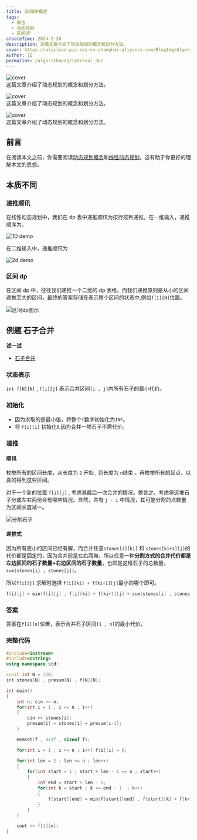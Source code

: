 ```yaml
---
title: 区间DP概述
tags:
  - 算法
  - 动态规划
  - 区间DP
createTime: 2024-2-28
description: 这篇文章介绍了动态规划的概念和划分方法。
cover: https://alicloud-pic.oss-cn-shanghai.aliyuncs.com/BlogImg/Algorithm/interval_dp/interval_dp_demo.png
author: ZQ
permalink: /algorithm/dp/interval_dp/
---
```

![cover]( https://alicloud-pic.oss-cn-shanghai.aliyuncs.com/BlogImg/Algorithm/interval_dp/interval_dp_demo.png)
<br> 这篇文章介绍了动态规划的概念和划分方法。
<!-- more -->
![cover]( https://alicloud-pic.oss-cn-shanghai.aliyuncs.com/BlogImg/Algorithm/interval_dp/interval_dp_demo.png)
<br> 这篇文章介绍了动态规划的概念和划分方法。
<!-- more -->
![cover]( https://alicloud-pic.oss-cn-shanghai.aliyuncs.com/BlogImg/Algorithm/interval_dp/interval_dp_demo.png)
<br> 这篇文章介绍了动态规划的概念和划分方法。
<!-- more -->

## 前言

在阅读本文之前，你需要阅读[动态规划概念](https://blog.zqzqsb.cn/2024/02/20/%E5%8A%A8%E6%80%81%E8%A7%84%E5%88%92%E6%A6%82%E5%BF%B5/)和[线性动态规划](<https://blog.zqzqsb.cn/2024/02/21/%E7%BA%BF%E6%80%A7%E5%8A%A8%E6%80%81%E8%A7%84%E5%88%92(%E4%B8%80)/>)。这有助于你更好的理解本文的思想。

## 本质不同

### 递推顺讯

在线性动态规划中，我们在 dp 表中递推顺讯为按行按列递推。在一维输入，递推顺序为。

![1D demo](https://alicloud-pic.oss-cn-shanghai.aliyuncs.com/BlogImg/Algorithm/interval_dp/1d_recurrence_demo.png)

在二维输入中，递推顺讯为

![2d demo](https://alicloud-pic.oss-cn-shanghai.aliyuncs.com/BlogImg/Algorithm/interval_dp/2d_recurrence_demo.png)

### 区间 dp

在区间 dp 中，往往我们递推一个二维的 dp 表格。而我们递推原则是从小的区间递推至大的区间，最终的答案存储在表示整个区间的状态中,例如`f[1][N]`位置。

![区间dp图示](https://alicloud-pic.oss-cn-shanghai.aliyuncs.com/BlogImg/Algorithm/interval_dp/interval_dp_demo.png)

## 例题 石子合并

**试一试**

- [石子合并](https://geniuscode.tech/problem/%E7%AE%97%E6%B3%95%E5%9F%BA%E7%A1%80-%E5%8A%A8%E6%80%81%E8%A7%84%E5%88%92-%E7%9F%B3%E5%AD%90%E5%90%88%E5%B9%B6)

### 状态表示

`int f[N][N]` , `f[i][j]` 表示合并区间`[i , j]`内所有石子的最小代价。

### 初始化

- 因为求取的是最小值，将整个`f`数字初始化为`INF`。
- 将 `f[i][i]` 初始化`0`,因为合并一堆石子不需代价。

### 递推

#### 顺讯

枚举所有的区间长度，从长度为 `2` 开始 , 到长度为 `n`结束 。再枚举所有的起点，以真的得到这些区间。

对于一个新的位置 `f[i][j]` , 考虑其最后一次合并的情况。换言之，考虑将这堆石子分成左右两份会有哪些情况。显然，共有 `j - i` 中情况，其可能分割的点数量为区间长度减一。

![分割石子](https://alicloud-pic.oss-cn-shanghai.aliyuncs.com/BlogImg/Algorithm/interval_dp/stones_split.png)

#### 递推式

因为所有更小的区间已经有解，而合并任意`stones[i][ki]` 和 `stones[ki+1][j]`的代价都是固定的，因为合并前是左右两堆，所以任意一种**分割方式的合并代价都是左边区间的石子数量+右边区间的石子数量**，也即是这堆石子的总数量，`sum(stones[i] , stones[j])`。

所以`f[i][j]` 求解时选择 `f[i][ki] + f[ki+1][j]`最小的哪个即可。

```c++
f[i][j] = min(f[i][j] , f[i][ki] + f[ki+1][j] + sum(stones[i] , stones[j]));
```

### 答案

答案在`f[1][n]`位置，表示合并石子区间`[1 , n]`的最小代价。

### 完整代码

```c++
#include<iostream>
#include<cstring>
using namespace std;

const int N = 310;
int stones[N] , presum[N] , f[N][N];

int main()
{
    int n; cin >> n;
    for(int i = 1 ; i <= n ; i++)
    {
        cin >> stones[i];
        presum[i] = stones[i] + presum[i-1];
    }

    memset(f , 0x3f , sizeof f);

    for(int i = 1 ; i <= n ; i++) f[i][i] = 0;

    for(int len = 2 ; len <= n ; len++)
    {
        for(int start = 1 ; start + len - 1 <= n ; start++)
        {
            int end = start + len - 1;
            for(int k = start ; k <= end - 1  ; k++)
            {
                f[start][end] = min(f[start][end] , f[start][k] + f[k+1][end] + presum[end] - presum[start-1]);
            }
        }
    }

    cout << f[1][n];
}
```

